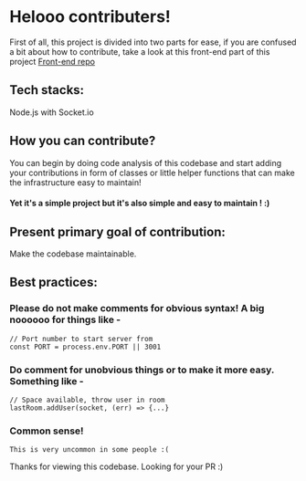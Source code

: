 # Helooo contributers!

First of all, this project is divided into two parts for ease, if you are confused a bit about how to contribute, take a look at this front-end part of this project
[Front-end repo](https://github.com/41y08h/TicTacToe)

## Tech stacks:
  Node.js with Socket.io
  
  
## How you can contribute?
You can begin by doing code analysis of this codebase and start adding your contributions in form of classes or little helper functions that can make the infrastructure easy to maintain!


#### Yet it's a simple project but it's also simple and easy to maintain ! :)

## Present primary goal of contribution:
  Make the codebase maintainable.
  
## Best practices:
  ### Please do not make comments for obvious syntax! A big noooooo for things like -
    // Port number to start server from
    const PORT = process.env.PORT || 3001
    
  
  ### Do comment for unobvious things or to make it more easy. Something like -
    // Space available, throw user in room
    lastRoom.addUser(socket, (err) => {...}
    
  ### Common sense!
    This is very uncommon in some people :(
    
  
Thanks for viewing this codebase. Looking for your PR :)
